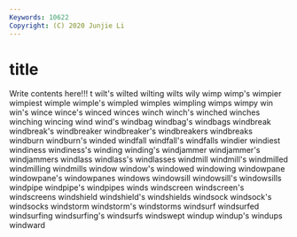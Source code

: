 ```yaml
---
Keywords: 10622
Copyright: (C) 2020 Junjie Li
---
```


# title

Write contents here!!!
t
wilt's 
wilted 
wilting 
wilts 
wily 
wimp 
wimp's 
wimpier 
wimpiest 
wimple
wimple's 
wimpled 
wimples 
wimpling 
wimps 
wimpy 
win 
win's 
wince 
wince's
winced 
winces 
winch 
winch's 
winched 
winches 
winching 
wincing 
wind 
wind's
windbag 
windbag's 
windbags 
windbreak 
windbreak's 
windbreaker 
windbreaker's 
windbreakers 
windbreaks 
windburn
windburn's 
winded 
windfall 
windfall's 
windfalls 
windier 
windiest 
windiness 
windiness's 
winding
winding's 
windjammer 
windjammer's 
windjammers 
windlass 
windlass's 
windlasses 
windmill 
windmill's 
windmilled
windmilling 
windmills 
window 
window's 
windowed 
windowing 
windowpane 
windowpane's 
windowpanes 
windows
windowsill 
windowsill's 
windowsills 
windpipe 
windpipe's 
windpipes 
winds 
windscreen 
windscreen's 
windscreens
windshield 
windshield's 
windshields 
windsock 
windsock's 
windsocks 
windstorm 
windstorm's 
windstorms 
windsurf
windsurfed 
windsurfing 
windsurfing's 
windsurfs 
windswept 
windup 
windup's 
windups 
windward 
